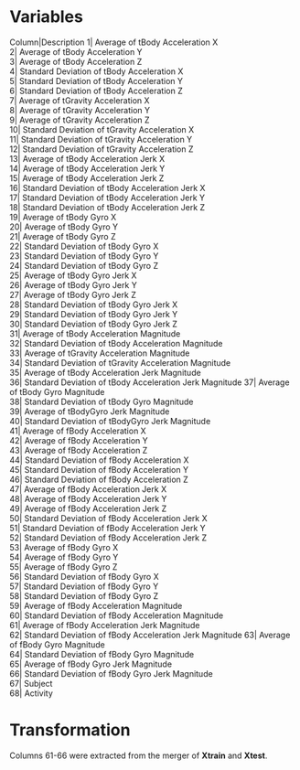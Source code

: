# Variables
Column|Description
 1| Average of  tBody Acceleration  X                       
 2| Average of  tBody Acceleration  Y                       
 3| Average of  tBody Acceleration  Z                       
 4| Standard Deviation of  tBody Acceleration  X            
 5| Standard Deviation of  tBody Acceleration  Y            
 6| Standard Deviation of  tBody Acceleration  Z            
 7| Average of  tGravity Acceleration  X                    
 8| Average of  tGravity Acceleration  Y                    
 9| Average of  tGravity Acceleration  Z                    
10| Standard Deviation of  tGravity Acceleration  X         
11| Standard Deviation of  tGravity Acceleration  Y         
12| Standard Deviation of  tGravity Acceleration  Z         
13| Average of  tBody Acceleration Jerk  X                  
14| Average of  tBody Acceleration Jerk  Y                  
15| Average of  tBody Acceleration Jerk  Z                  
16| Standard Deviation of  tBody Acceleration Jerk  X       
17| Standard Deviation of  tBody Acceleration Jerk  Y       
18| Standard Deviation of  tBody Acceleration Jerk  Z       
19| Average of  tBody Gyro  X                               
20| Average of  tBody Gyro  Y                               
21| Average of  tBody Gyro  Z                               
22| Standard Deviation of  tBody Gyro  X                    
23| Standard Deviation of  tBody Gyro  Y                    
24| Standard Deviation of  tBody Gyro  Z                    
25| Average of  tBody Gyro Jerk  X                          
26| Average of  tBody Gyro Jerk  Y                          
27| Average of  tBody Gyro Jerk  Z                          
28| Standard Deviation of  tBody Gyro Jerk  X               
29| Standard Deviation of  tBody Gyro Jerk  Y               
30| Standard Deviation of  tBody Gyro Jerk  Z               
31| Average of  tBody Acceleration Magnitude                
32| Standard Deviation of  tBody Acceleration Magnitude     
33| Average of  tGravity Acceleration Magnitude             
34| Standard Deviation of  tGravity Acceleration Magnitude  
35| Average of  tBody Acceleration Jerk Magnitude           
36| Standard Deviation of  tBody Acceleration Jerk Magnitude
37| Average of  tBody Gyro Magnitude                        
38| Standard Deviation of  tBody Gyro Magnitude             
39| Average of  tBodyGyro Jerk Magnitude                    
40| Standard Deviation of  tBodyGyro Jerk Magnitude         
41| Average of  fBody Acceleration  X                       
42| Average of  fBody Acceleration  Y                       
43| Average of  fBody Acceleration  Z                       
44| Standard Deviation of  fBody Acceleration  X            
45| Standard Deviation of  fBody Acceleration  Y            
46| Standard Deviation of  fBody Acceleration  Z            
47| Average of  fBody Acceleration Jerk  X                  
48| Average of  fBody Acceleration Jerk  Y                  
49| Average of  fBody Acceleration Jerk  Z                  
50| Standard Deviation of  fBody Acceleration Jerk  X       
51| Standard Deviation of  fBody Acceleration Jerk  Y       
52| Standard Deviation of  fBody Acceleration Jerk  Z       
53| Average of  fBody Gyro  X                               
54| Average of  fBody Gyro  Y                               
55| Average of  fBody Gyro  Z                               
56| Standard Deviation of  fBody Gyro  X                    
57| Standard Deviation of  fBody Gyro  Y                    
58| Standard Deviation of  fBody Gyro  Z                    
59| Average of  fBody Acceleration Magnitude                
60| Standard Deviation of  fBody Acceleration Magnitude     
61| Average of  fBody Acceleration Jerk Magnitude           
62| Standard Deviation of  fBody Acceleration Jerk Magnitude
63| Average of  fBody Gyro Magnitude                        
64| Standard Deviation of  fBody Gyro Magnitude             
65| Average of  fBody Gyro Jerk Magnitude                   
66| Standard Deviation of  fBody Gyro Jerk Magnitude        
67| Subject                                                 
68| Activity                                                

# Transformation

Columns 61-66 were extracted from the merger of **Xtrain** and **Xtest**.

